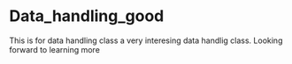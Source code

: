 # Data_handling_good
This is for data handling class
a very interesing data handlig class.
Looking forward to learning more   
